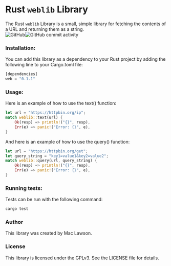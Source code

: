 # Rust `weblib` Library
The Rust `weblib` Library is a small, simple library for fetching the contents of a URL and returning them as a string.
<br>
![GitHub](https://img.shields.io/github/license/mac-lawson/web)![GitHub commit activity](https://img.shields.io/github/commit-activity/y/mac-lawson/web)

### Installation:
You can add this library as a dependency to your Rust project by adding the following line to your Cargo.toml file:
```rust
[dependencies]
web = "0.1.1"
```


### Usage:
Here is an example of how to use the text() function:
```rust
let url = "https://httpbin.org/ip";
match weblib::text(url) {
    Ok(resp) => println!("{}", resp),
    Err(e) => panic!("Error: {}", e),
}
```
And here is an example of how to use the query() function:
```rust
let url = "https://httpbin.org/get";
let query_string = "key1=value1&key2=value2";
match weblib::query(url, query_string) {
    Ok(resp) => println!("{}", resp),
    Err(e) => panic!("Error: {}", e),
}
```

### Running tests:
Tests can be run with the following command:
``` rust
cargo test
```

### Author
This library was created by Mac Lawson.

### License
This library is licensed under the GPLv3. See the LICENSE file for details.